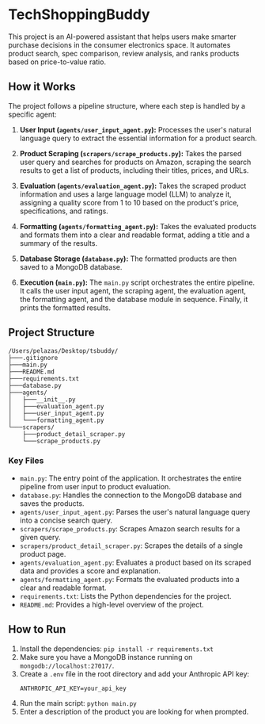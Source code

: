 # TechShoppingBuddy

This project is an AI-powered assistant that helps users make smarter purchase decisions in the consumer electronics space. It automates product search, spec comparison, review analysis, and ranks products based on price-to-value ratio.

## How it Works

The project follows a pipeline structure, where each step is handled by a specific agent:

1.  **User Input (`agents/user_input_agent.py`):** Processes the user's natural language query to extract the essential information for a product search.

2.  **Product Scraping (`scrapers/scrape_products.py`):** Takes the parsed user query and searches for products on Amazon, scraping the search results to get a list of products, including their titles, prices, and URLs.

3.  **Evaluation (`agents/evaluation_agent.py`):** Takes the scraped product information and uses a large language model (LLM) to analyze it, assigning a quality score from 1 to 10 based on the product's price, specifications, and ratings.

4.  **Formatting (`agents/formatting_agent.py`):** Takes the evaluated products and formats them into a clear and readable format, adding a title and a summary of the results.

5.  **Database Storage (`database.py`):** The formatted products are then saved to a MongoDB database.

6.  **Execution (`main.py`):** The `main.py` script orchestrates the entire pipeline. It calls the user input agent, the scraping agent, the evaluation agent, the formatting agent, and the database module in sequence. Finally, it prints the formatted results.

## Project Structure

```
/Users/pelazas/Desktop/tsbuddy/
├───.gitignore
├───main.py
├───README.md
├───requirements.txt
├───database.py
├───agents/
│   ├───__init__.py
│   ├───evaluation_agent.py
│   ├───user_input_agent.py
│   └───formatting_agent.py
└───scrapers/
    ├───product_detail_scraper.py
    └───scrape_products.py
```

### Key Files

*   `main.py`: The entry point of the application. It orchestrates the entire pipeline from user input to product evaluation.
*   `database.py`: Handles the connection to the MongoDB database and saves the products.
*   `agents/user_input_agent.py`: Parses the user's natural language query into a concise search query.
*   `scrapers/scrape_products.py`: Scrapes Amazon search results for a given query.
*   `scrapers/product_detail_scraper.py`: Scrapes the details of a single product page.
*   `agents/evaluation_agent.py`: Evaluates a product based on its scraped data and provides a score and explanation.
*   `agents/formatting_agent.py`: Formats the evaluated products into a clear and readable format.
*   `requirements.txt`: Lists the Python dependencies for the project.
*   `README.md`: Provides a high-level overview of the project.

## How to Run

1.  Install the dependencies: `pip install -r requirements.txt`
2.  Make sure you have a MongoDB instance running on `mongodb://localhost:27017/`.
3.  Create a `.env` file in the root directory and add your Anthropic API key:
    ```
    ANTHROPIC_API_KEY=your_api_key
    ```
4.  Run the main script: `python main.py`
5.  Enter a description of the product you are looking for when prompted.